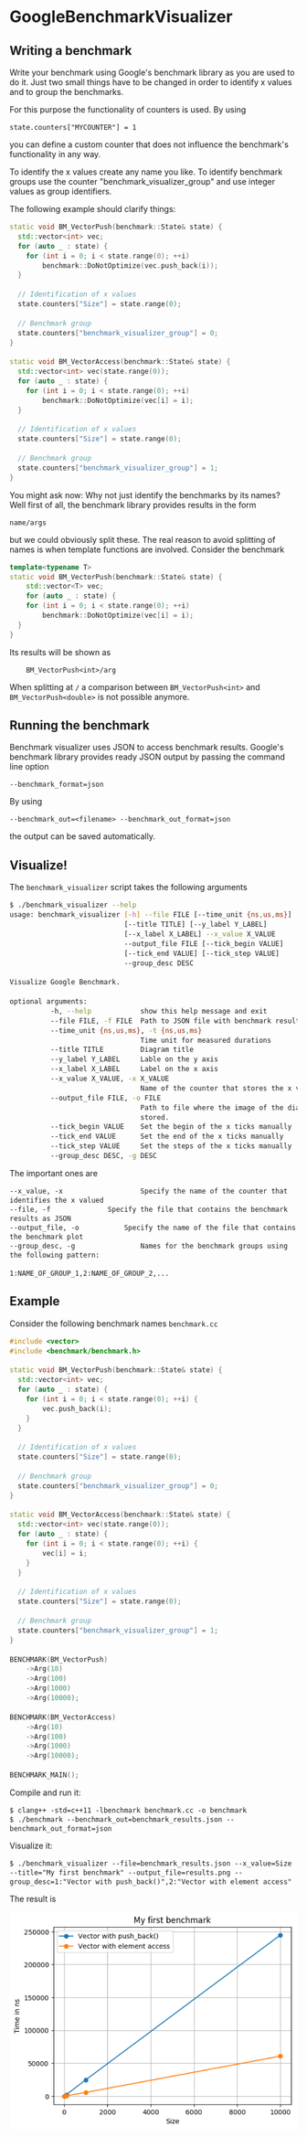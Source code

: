 # GoogleBenchmarkVisualizer

## Writing a benchmark

Write your benchmark using Google's benchmark library as you are used to do it.
Just two small things have to be changed in order to identify x values and to
group the benchmarks. 

For this purpose the functionality of counters is used. By using

    state.counters["MYCOUNTER"] = 1

you can define a custom counter that does not influence the benchmark's 
functionality in any way.

To identify the x values create any name you like. To identify benchmark
groups use the counter "benchmark_visualizer_group" and use integer values as
group identifiers.

The following example should clarify things:

```c++
static void BM_VectorPush(benchmark::State& state) {
  std::vector<int> vec;
  for (auto _ : state) {
    for (int i = 0; i < state.range(0); ++i) 
    	benchmark::DoNotOptimize(vec.push_back(i));
  }

  // Identification of x values
  state.counters["Size"] = state.range(0);

  // Benchmark group
  state.counters["benchmark_visualizer_group"] = 0;
}

static void BM_VectorAccess(benchmark::State& state) {
  std::vector<int> vec(state.range(0));
  for (auto _ : state) {
    for (int i = 0; i < state.range(0); ++i) 
  		benchmark::DoNotOptimize(vec[i] = i);
  }

  // Identification of x values
  state.counters["Size"] = state.range(0);

  // Benchmark group
  state.counters["benchmark_visualizer_group"] = 1;
}
```
You might ask now: Why not just identify the benchmarks by its names? Well first
of all, the benchmark library provides results in the form

    name/args

but we could obviously split these. The real reason to avoid splitting of names
is when template functions are involved. Consider the benchmark

```c++
template<typename T>
static void BM_VectorPush(benchmark::State& state) {
	std::vector<T> vec;
	for (auto _ : state) {
    for (int i = 0; i < state.range(0); ++i) 
    	benchmark::DoNotOptimize(vec[i] = i);
  }
}
```
Its results will be shown as

		BM_VectorPush<int>/arg

When splitting at ``/`` a comparison between ``BM_VectorPush<int>`` and 
``BM_VectorPush<double>`` is not possible anymore.

## Running the benchmark

Benchmark visualizer uses JSON to access benchmark results. Google's benchmark
library provides ready JSON output by passing the command line option

    --benchmark_format=json

By using

    --benchmark_out=<filename> --benchmark_out_format=json

the output can be saved automatically.

## Visualize!

The ``benchmark_visualizer`` script takes the following arguments

```bash
$ ./benchmark_visualizer --help
usage: benchmark_visualizer [-h] --file FILE [--time_unit {ns,us,ms}]
                            [--title TITLE] [--y_label Y_LABEL]
                            [--x_label X_LABEL] --x_value X_VALUE
                            --output_file FILE [--tick_begin VALUE]
                            [--tick_end VALUE] [--tick_step VALUE]
                            --group_desc DESC

Visualize Google Benchmark.

optional arguments:
		  -h, --help            show this help message and exit
		  --file FILE, -f FILE  Path to JSON file with benchmark results
		  --time_unit {ns,us,ms}, -t {ns,us,ms}
		                        Time unit for measured durations
		  --title TITLE         Diagram title
		  --y_label Y_LABEL     Lable on the y axis
		  --x_label X_LABEL     Label on the x axis
		  --x_value X_VALUE, -x X_VALUE
		                        Name of the counter that stores the x value
		  --output_file FILE, -o FILE
		                        Path to file where the image of the diagram will be
		                        stored.
		  --tick_begin VALUE    Set the begin of the x ticks manually
		  --tick_end VALUE      Set the end of the x ticks manually
		  --tick_step VALUE     Set the steps of the x ticks manually
		  --group_desc DESC, -g DESC
```

The important ones are

	--x_value, -x 					Specify the name of the counter that identifies the x valued
	--file, -f              Specify the file that contains the benchmark results as JSON
	--output_file, -o 			Specify the name of the file that contains the benchmark plot
	--group_desc, -g 				Names for the benchmark groups using the following pattern:
														1:NAME_OF_GROUP_1,2:NAME_OF_GROUP_2,...

## Example

Consider the following benchmark names ``benchmark.cc``

```c++
#include <vector>
#include <benchmark/benchmark.h>

static void BM_VectorPush(benchmark::State& state) {
  std::vector<int> vec;
  for (auto _ : state) {
    for (int i = 0; i < state.range(0); ++i) {
    	vec.push_back(i);
    }
  }

  // Identification of x values
  state.counters["Size"] = state.range(0);

  // Benchmark group
  state.counters["benchmark_visualizer_group"] = 0;
}

static void BM_VectorAccess(benchmark::State& state) {
  std::vector<int> vec(state.range(0));
  for (auto _ : state) {
    for (int i = 0; i < state.range(0); ++i) {
  		vec[i] = i;
    }
  }

  // Identification of x values
  state.counters["Size"] = state.range(0);

  // Benchmark group
  state.counters["benchmark_visualizer_group"] = 1;
}

BENCHMARK(BM_VectorPush)
	->Arg(10)
	->Arg(100)
	->Arg(1000)
	->Arg(10000);

BENCHMARK(BM_VectorAccess)
	->Arg(10)
	->Arg(100)
	->Arg(1000)
	->Arg(10000);

BENCHMARK_MAIN();
```

Compile and run it:

	$ clang++ -std=c++11 -lbenchmark benchmark.cc -o benchmark
	$ ./benchmark --benchmark_out=benchmark_results.json --benchmark_out_format=json

Visualize it:

	$ ./benchmark_visualizer --file=benchmark_results.json --x_value=Size --title="My first benchmark" --output_file=results.png --group_desc=1:"Vector with push_back()",2:"Vector with element access"

The result is

![Image of benchmark](results.png)